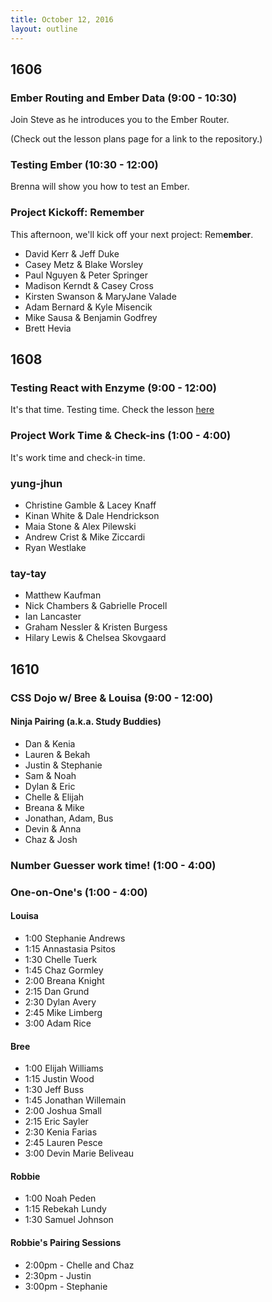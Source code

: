 ```yaml
---
title: October 12, 2016
layout: outline
---
```


## 1606

### Ember Routing and Ember Data (9:00 - 10:30)

Join Steve as he introduces you to the Ember Router.

(Check out the lesson plans page for a link to the repository.)

### Testing Ember (10:30 - 12:00)

Brenna will show you how to test an Ember.

### Project Kickoff: Remember

This afternoon, we'll kick off your next project: Rem<strong>ember</strong>.

* David Kerr & Jeff Duke
* Casey Metz & Blake Worsley
* Paul Nguyen & Peter Springer
* Madison Kerndt & Casey Cross
* Kirsten Swanson & MaryJane Valade
* Adam Bernard & Kyle Misencik
* Mike Sausa & Benjamin Godfrey
* Brett Hevia

## 1608

### Testing React with Enzyme (9:00 - 12:00)

It's that time. Testing time.
Check the lesson [here](http://frontend.turing.io/lessons/testing-react.html)

### Project Work Time & Check-ins (1:00 - 4:00)

It's work time and check-in time.

### yung-jhun

* Christine Gamble & Lacey Knaff
* Kinan White & Dale Hendrickson
* Maia Stone & Alex Pilewski
* Andrew Crist & Mike Ziccardi
* Ryan Westlake

### tay-tay

* Matthew Kaufman
* Nick Chambers & Gabrielle Procell
* Ian Lancaster
* Graham Nessler & Kristen Burgess
* Hilary Lewis & Chelsea Skovgaard

## 1610

### CSS Dojo w/ Bree & Louisa (9:00 - 12:00)

#### Ninja Pairing (a.k.a. Study Buddies)

- Dan & Kenia
- Lauren & Bekah
- Justin & Stephanie
- Sam & Noah
- Dylan & Eric
- Chelle & Elijah
- Breana & Mike
- Jonathan, Adam, Bus
- Devin & Anna
- Chaz & Josh

### Number Guesser work time! (1:00 - 4:00)

### One-on-One's (1:00 - 4:00)

#### Louisa

- 1:00 Stephanie Andrews
- 1:15 Annastasia Psitos
- 1:30 Chelle Tuerk
- 1:45 Chaz Gormley
- 2:00 Breana Knight
- 2:15 Dan Grund
- 2:30 Dylan Avery
- 2:45 Mike Limberg
- 3:00 Adam Rice

#### Bree

- 1:00 Elijah Williams
- 1:15 Justin Wood
- 1:30 Jeff Buss
- 1:45 Jonathan Willemain
- 2:00 Joshua Small
- 2:15 Eric Sayler
- 2:30 Kenia Farias
- 2:45 Lauren Pesce
- 3:00 Devin Marie Beliveau

#### Robbie

- 1:00 Noah Peden
- 1:15 Rebekah Lundy
- 1:30 Samuel Johnson

#### Robbie's Pairing Sessions

* 2:00pm - Chelle and Chaz
* 2:30pm - Justin
* 3:00pm - Stephanie
